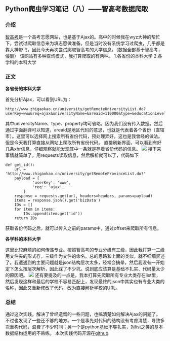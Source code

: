 ## Python爬虫学习笔记（八）——智高考数据爬取

### 介绍
[智高考](http://www.zhigaokao.cn/)是一个高考志愿网站，也是基于Ajax的。高中的时候我在wyz大神的帮忙下，尝试过爬取信息来为填志愿做准备。但是当时没有系统学习过爬虫，几乎都是靠大神带飞，因此今天再次尝试爬取智高考的大学信息。（数据全部基于智高考，侵删）
该网站有多种查询模式，我打算爬取的有两种。
1.各省份的本科大学
2.各学科的本科大学

### 正文

**各省份的本科大学**

首先分析Ajax，可以看到URL为：
```
http://www.zhigaokao.cn/university/getRemoteUniversityList.do?userKey=www&req=ajax&universityName=&areaid=110000&type=&educationLevel=1&property=&offset=0&rows=10
```
其中universityName、type、property均可省略，因为我们没有传入数据。然后通过字面翻译可以知道，areaid是地区代码的意思，也就是代表着各个省份（直辖市）。这里可以选择网上搜索所有省份代码，预处理弄好，这也是我曾经的做法。但是今天我打算直接从网站上爬取所有省份代码。
直接刷新界面，可以看到有好几条xhr信息，仔细观察就能发现其中一条就是存着省份代码的信息。
![](https://images2018.cnblogs.com/blog/1318960/201809/1318960-20180908185300820-40630523.png)
接下来事情就简单了，用requests读取信息，然后解析就可以了，代码如下
```
def get_id():
	url = 'http://www.zhigaokao.cn/university/getRemoteProvinceList.do?'
	payload = {
			'userKey': 'www',
			'req': 'ajax',
		}
	response = requests.get(url, headers=headers, params=payload)
	items = response.json().get('bizData')
	IDs = []
	for item in items:
		IDs.append(item.get('id'))
	return IDs
```
获取省份代码之后，就可以传入之前的params中，通过offset来爬取所有信息。

**各学科的本科大学**

这里比较麻烦的如何传递专业。按照智高考的专业分级有三级，因此我打算一二级用文件夹的形式存，三级作为文件的命名。总的思路和上面的类似，就不细细赘述了。我遭遇到的主要问题就是json结构层次太多，经常会搞晕，然后我没有一开始定下怎么按层次解析，因此踩了不少坑。说到底应该算是基础不扎实、代码量太少的原因吧。
![](https://images2018.cnblogs.com/blog/1318960/201809/1318960-20180908185928616-150910587.png)
还有要提及的一点是，我本打算先爬取所有专业大类存在list里，然后发现这样和最后的学校不容易匹配上，发现最终的json中其实也有专业大类的名称，因此又重新修改了代码，改为直接解析学校的URL。

### 总结
通过这次实践，解决了曾经遗留的一些问题，也搞清楚如何解决Ajax的问题了。不过也发现了一些还不够的地方。一个是事先对代码的结构没有考虑清楚，导致多次重构代码，浪费了不少时间；另一个是python基础不够扎实，对list之类的基本数据结构运用的不熟练。
本次实践代码开源在[github](https://github.com/HackHarry/ZhiGaokaoSpider)